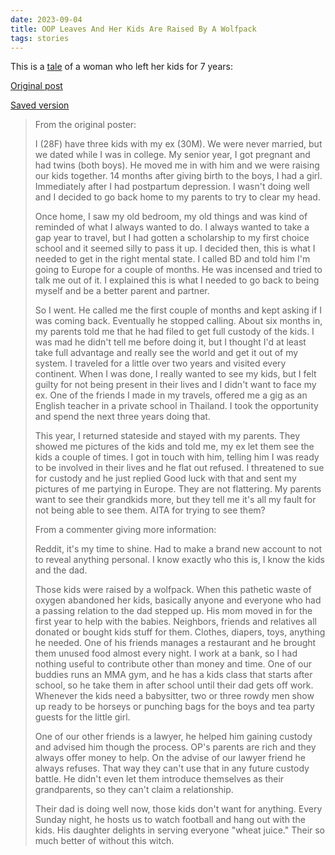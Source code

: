 ```yaml
---
date: 2023-09-04
title: OOP Leaves And Her Kids Are Raised By A Wolfpack
tags: stories
---
```


This is a [tale](https://www.reddit.com/r/BestofRedditorUpdates/comments/15bfxew/oop_leaves_and_her_kids_are_raised_by_a_wolfpack/) of a woman who left her kids for 7 years:

[Original post](https://www.reddit.com/r/AmItheAsshole/comments/ptb8vb/deleted_by_user/)

[Saved version](https://www.rareddit.com/r/AmItheAsshole/comments/ptb8vb/deleted_by_user/)

> From the original poster:
> 
> I (28F) have three kids with my ex (30M). We were never married, but we dated while I was in college. My senior year, I got pregnant and had twins (both boys). He moved me in with him and we were raising our kids together. 14 months after giving birth to the boys, I had a girl. Immediately after I had postpartum depression. I wasn't doing well and I decided to go back home to my parents to try to clear my head.
> 
> Once home, I saw my old bedroom, my old things and was kind of reminded of what I always wanted to do. I always wanted to take a gap year to travel, but I had gotten a scholarship to my first choice school and it seemed silly to pass it up. I decided then, this is what I needed to get in the right mental state. I called BD and told him I'm going to Europe for a couple of months. He was incensed and tried to talk me out of it. I explained this is what I needed to go back to being myself and be a better parent and partner.
> 
> So I went. He called me the first couple of months and kept asking if I was coming back. Eventually he stopped calling. About six months in, my parents told me that he had filed to get full custody of the kids. I was mad he didn't tell me before doing it, but I thought I'd at least take full advantage and really see the world and get it out of my system. I traveled for a little over two years and visited every continent. When I was done, I really wanted to see my kids, but I felt guilty for not being present in their lives and I didn't want to face my ex. One of the friends I made in my travels, offered me a gig as an English teacher in a private school in Thailand. I took the opportunity and spend the next three years doing that.
> 
> This year, I returned stateside and stayed with my parents. They showed me pictures of the kids and told me, my ex let them see the kids a couple of times. I got in touch with him, telling him I was ready to be involved in their lives and he flat out refused. I threatened to sue for custody and he just replied Good luck with that and sent my pictures of me partying in Europe. They are not flattering. My parents want to see their grandkids more, but they tell me it's all my fault for not being able to see them. AITA for trying to see them?
> 
> From a commenter giving more information:
> 
> Reddit, it's my time to shine. Had to make a brand new account to not to reveal anything personal. I know exactly who this is, I know the kids and the dad.
> 
> Those kids were raised by a wolfpack. When this pathetic waste of oxygen abandoned her kids, basically anyone and everyone who had a passing relation to the dad stepped up. His mom moved in for the first year to help with the babies. Neighbors, friends and relatives all donated or bought kids stuff for them. Clothes, diapers, toys, anything he needed. One of his friends manages a restaurant and he brought them unused food almost every night. I work at a bank, so I had nothing useful to contribute other than money and time. One of our buddies runs an MMA gym, and he has a kids class that starts after school, so he take them in after school until their dad gets off work. Whenever the kids need a babysitter, two or three rowdy men show up ready to be horseys or punching bags for the boys and tea party guests for the little girl.
> 
> One of our other friends is a lawyer, he helped him gaining custody and advised him though the process. OP's parents are rich and they always offer money to help. On the advise of our lawyer friend he always refuses. That way they can't use that in any future custody battle. He didn't even let them introduce themselves as their grandparents, so they can't claim a relationship.
> 
> Their dad is doing well now, those kids don't want for anything. Every Sunday night, he hosts us to watch football and hang out with the kids. His daughter delights in serving everyone "wheat juice." Their so much better of without this witch.